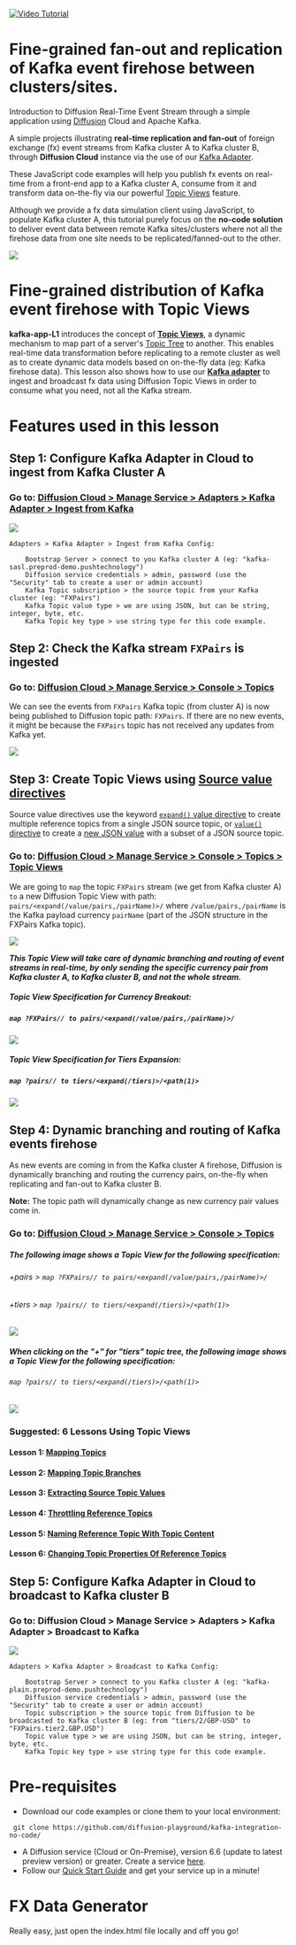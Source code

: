 [![Video Tutorial](https://github.com/pushtechnology/tutorials/blob/master/data-store/video.png)](https://www.pushtechnology.com/blog/fine-grained-fan-out-and-replication-of-kafka-event-firehose-between-clusters/)

# Fine-grained fan-out and replication of Kafka event firehose between clusters/sites.

Introduction to Diffusion Real-Time Event Stream through a simple application using [Diffusion](https://www.pushtechnology.com/product-overview) Cloud and Apache Kafka.

A simple projects illustrating **real-time replication and fan-out** of foreign exchange (fx) event streams from Kafka cluster A to Kafka cluster B, through **Diffusion Cloud** instance via the use of our [Kafka Adapter](https://www.pushtechnology.com/wp-content/uploads/2020/08/Diffusion-Cloud-Kafka-adapter.pdf).

These JavaScript code examples will help you publish fx events on real-time from a front-end app to a Kafka cluster A, consume from it and transform data on-the-fly via our powerful [Topic Views](https://docs.pushtechnology.com/docs/6.5.2/manual/html/designguide/data/topictree/topic_views.html) feature.

Although we provide a fx data simulation client using JavaScript, to populate Kafka cluster A, this tutorial purely focus on the **no-code solution** to deliver event data between remote Kafka sites/clusters where not all the firehose data from one site needs to be replicated/fanned-out to the other.

![](https://raw.githubusercontent.com/diffusion-playground/kafka-integration-no-code/master/kafka-app-L1/images/kafkaL2.png)

# Fine-grained distribution of Kafka event firehose with Topic Views
**kafka-app-L1** introduces the concept of [**Topic Views**](https://docs.pushtechnology.com/docs/6.5.2/manual/html/designguide/data/topictree/topic_views.html), a dynamic mechanism to map part of a server's [Topic Tree](https://docs.pushtechnology.com/docs/6.5.2/manual/html/designguide/data/topictree/topic_tree.html) to another. This enables real-time data transformation before replicating to a remote cluster as well as to create dynamic data models based on on-the-fly data (eg: Kafka firehose data).
This lesson also shows how to use our [**Kafka adapter**](https://www.pushtechnology.com/blog/connect-diffusion-with-apache-kafka/) to ingest and broadcast fx data using Diffusion Topic Views in order to consume what you need, not all the Kafka stream.

# Features used in this lesson

## Step 1: Configure Kafka Adapter in Cloud to ingest from Kafka Cluster A
### Go to: [Diffusion Cloud > Manage Service > Adapters > Kafka Adapter > Ingest from Kafka](https://dashboard.diffusion.cloud)
![](https://raw.githubusercontent.com/diffusion-playground/kafka-integration-no-code/master/kafka-app-L1/images/ingest.png)

```
Adapters > Kafka Adapter > Ingest from Kafka Config:

	Bootstrap Server > connect to you Kafka cluster A (eg: "kafka-sasl.preprod-demo.pushtechnology")
	Diffusion service credentials > admin, password (use the "Security" tab to create a user or admin account)
	Kafka Topic subscription > the source topic from your Kafka cluster (eg: "FXPairs")
	Kafka Topic value type > we are using JSON, but can be string, integer, byte, etc.
	Kafka Topic key type > use string type for this code example.
```

## Step 2: Check the Kafka stream `FXPairs` is ingested
### Go to: [Diffusion Cloud > Manage Service > Console > Topics](https://dashboard.diffusion.cloud)
We can see the events from `FXPairs` Kafka topic (from cluster A) is now being published to Diffusion topic path: `FXPairs`. If there are no new events, it might be because the `FXPairs` topic has not received any updates from Kafka yet.

![](https://github.com/diffusion-playground/kafka-integration-no-code/blob/master/kafka-app-L1/images/kafka%20firehose.png)

## Step 3: Create Topic Views using [Source value directives](https://docs.pushtechnology.com/docs/6.5.2/manual/html/designguide/data/topictree/topic_views.html)
Source value directives use the keyword [`expand()` value directive](https://docs.pushtechnology.com/docs/6.5.2/manual/html/designguide/data/topictree/topic_views.html) to create multiple reference topics from a single JSON source topic, or [`value()` directive](https://docs.pushtechnology.com/docs/6.5.2/manual/html/designguide/data/topictree/topic_views.html) to create a [new JSON value](https://www.pushtechnology.com/blog/new-topic-view-features-in-6.4) with a subset of a JSON source topic.

### Go to: [Diffusion Cloud > Manage Service > Console > Topics > Topic Views](https://management.ad.diffusion.cloud/#!/login)
We are going to `map` the topic `FXPairs` stream (we get from Kafka cluster A) `to` a new Diffusion Topic View with path: `pairs/<expand(/value/pairs,/pairName)>/` where `/value/pairs,/pairName` is the Kafka payload currency `pairName` (part of the JSON structure in the FXPairs Kafka topic).

![](https://github.com/diffusion-playground/kafka-integration-no-code/blob/master/kafka-app-L1/images/topic%20views.png)

***This Topic View will take care of dynamic branching and routing of event streams in real-time, by only sending the specific currency pair from Kafka cluster A, to Kafka cluster B, and not the whole stream.***

##### Topic View Specification for Currency Breakout:
##### `map ?FXPairs// to pairs/<expand(/value/pairs,/pairName)>/`

![](https://github.com/diffusion-playground/kafka-integration-no-code/blob/master/kafka-app-L1/images/topic%20views%202.png)

##### Topic View Specification for Tiers Expansion:
##### `map ?pairs// to tiers/<expand(/tiers)>/<path(1)>`

![](https://github.com/diffusion-playground/kafka-integration-no-code/blob/master/kafka-app-L1/images/topic%20views%203.png)

## Step 4: Dynamic branching and routing of Kafka events firehose
As new events are coming in from the Kafka cluster A firehose, Diffusion is dynamically branching and routing the currency pairs, on-the-fly when replicating and fan-out to Kafka cluster B.

**Note:** The topic path will dynamically change as new currency pair values come in.

### Go to: [Diffusion Cloud > Manage Service > Console > Topics](https://management.ad.diffusion.cloud/#!/login)

##### The following image shows a Topic View for the following specification:
###### +pairs > `map ?FXPairs// to pairs/<expand(/value/pairs,/pairName)>/`
###### +tiers > `map ?pairs// to tiers/<expand(/tiers)>/<path(1)>`
![](https://github.com/diffusion-playground/kafka-integration-no-code/blob/master/kafka-app-L1/images/topic%20path.png)

##### When clicking on the "+" for "tiers" topic tree, the following image shows a Topic View for the following specification:
###### `map ?pairs// to tiers/<expand(/tiers)>/<path(1)>`
![](https://github.com/diffusion-playground/kafka-integration-no-code/blob/master/kafka-app-L1/images/expand.png)

### Suggested: 6 Lessons Using Topic Views
#### Lesson 1: [Mapping Topics](https://www.pushtechnology.com/blog/tutorial/using-topic-views-1.mapping-topics/)
#### Lesson 2: [Mapping Topic Branches](https://www.pushtechnology.com/blog/tutorial/using-topic-views-2.mapping-topic-branches/)
#### Lesson 3: [Extracting Source Topic Values](https://www.pushtechnology.com/blog/tutorial/using-topic-views-3.-extracting-source-topic-values/)
#### Lesson 4: [Throttling Reference Topics](https://www.pushtechnology.com/blog/tutorial/using-topic-views-4.throttling-reference-topics/)
#### Lesson 5: [Naming Reference Topic With Topic Content](https://www.pushtechnology.com/blog/tutorial/using-topic-views-5.naming-reference-topic-with-topic-content/)
#### Lesson 6: [Changing Topic Properties Of Reference Topics](https://www.pushtechnology.com/blog/tutorial/using-topic-views-6.changing-topic-properties-of-reference-topics/)

## Step 5: Configure Kafka Adapter in Cloud to broadcast to Kafka cluster B
### Go to: Diffusion Cloud > Manage Service > Adapters > Kafka Adapter > Broadcast to Kafka
![](https://github.com/diffusion-playground/kafka-integration-no-code/blob/master/kafka-app-L1/images/broadcast.png)

```
Adapters > Kafka Adapter > Broadcast to Kafka Config:

	Bootstrap Server > connect to you Kafka cluster A (eg: "kafka-plain.preprod-demo.pushtechnology")
	Diffusion service credentials > admin, password (use the "Security" tab to create a user or admin account)
	Topic subscription > the source topic from Diffusion to be broadcasted to Kafka cluster B (eg: from "tiers/2/GBP-USD" to "FXPairs.tier2.GBP.USD")
	Topic value type > we are using JSON, but can be string, integer, byte, etc.
	Kafka Topic key type > use string type for this code example.
```

# Pre-requisites

*  Download our code examples or clone them to your local environment:
```
 git clone https://github.com/diffusion-playground/kafka-integration-no-code/
```
* A Diffusion service (Cloud or On-Premise), version 6.6 (update to latest preview version) or greater. Create a service [here](https://management.ad.diffusion.cloud/).
* Follow our [Quick Start Guide](https://docs.pushtechnology.com/quickstart/#diffusion-cloud-quick-start) and get your service up in a minute!

# FX Data Generator

Really easy, just open the index.html file locally and off you go!

